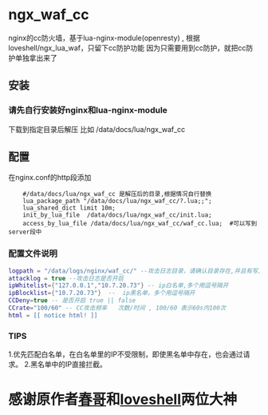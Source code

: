 # ngx_waf_cc
nginx的cc防火墙，基于lua-nginx-module(openresty) , 根据loveshell/ngx_lua_waf，只留下cc防护功能
因为只需要用到cc防护，就把cc防护单独拿出来了
## 安装
### 请先自行安装好nginx和lua-nginx-module
下载到指定目录后解压
比如 /data/docs/lua/ngx_waf_cc
## 配置
在nginx.conf的http段添加
~~~nginx
    #/data/docs/lua/ngx_waf_cc 是解压后的目录,根据情况自行替换
	lua_package_path "/data/docs/lua/ngx_waf_cc/?.lua;;";
    lua_shared_dict limit 10m;
    init_by_lua_file  /data/docs/lua/ngx_waf_cc/init.lua; 
	access_by_lua_file /data/docs/lua/ngx_waf_cc/waf_cc.lua;  #可以写到server段中
~~~
### 配置文件说明
~~~lua
logpath = "/data/logs/nginx/waf_cc/" --攻击日志目录，请确认目录存在,并且有写入权限
attacklog = true --攻击日志是否开启
ipWhitelist={"127.0.0.1","10.7.20.73"} -- ip白名单,多个用逗号隔开
ipBlocklist={"10.7.20.73"}	--	ip黑名单，多个用逗号隔开
CCDeny=true	-- 是否开启 true || false
CCrate="100/60" -- CC攻击频率   次数/时间 , 100/60 表示60s内100次
html = [[ notice html! ]]
~~~
### TIPS
1.优先匹配白名单，在白名单里的IP不受限制，即使黑名单中存在，也会通过请求。
2.黑名单中的IP直接拦截。

# 感谢原作者[春哥](https://github.com/agentzh/)和[loveshell](https://github.com/loveshell/)两位大神
